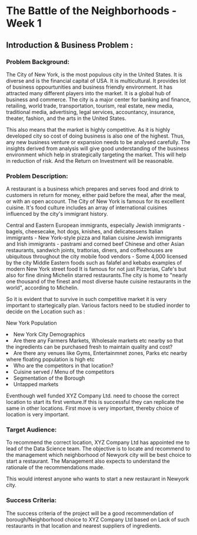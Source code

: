 <h1>The Battle of the Neighborhoods - Week 1</h1>
<h2>Introduction & Business Problem :</h2>
<h3>Problem Background:</h3>

<p>The City of New York, is the most populous city in the United States. It is diverse and is the financial capital of USA. It is multicultural. It provides lot of business oppourtunities and business friendly environment. It has attracted many different players into the market. It is a global hub of business and commerce. The city is a major center for banking and finance, retailing, world trade, transportation, tourism, real estate, new media, traditional media, advertising, legal services, accountancy, insurance, theater, fashion, and the arts in the United States.</p>

<p>This also means that the market is highly competitive. As it is highly developed city so cost of doing business is also one of the highest. Thus, any new business venture or expansion needs to be analysed carefully. The insights derived from analysis will give good understanding of the business environment which help in strategically targeting the market. This will help in reduction of risk. And the Return on Investment will be reasonable.</p>

<h3>Problem Description:</h3>

<p>A restaurant is a business which prepares and serves food and drink to customers in return for money, either paid before the meal, after the meal, or with an open account. The City of New York is famous for its excelllent cuisine. It's food culture includes an array of international cuisines influenced by the city's immigrant history.
</p>
    <p>Central and Eastern European immigrants, especially Jewish immigrants - bagels, cheesecake, hot dogs, knishes, and delicatessens
    Italian immigrants - New York-style pizza and Italian cuisine
    Jewish immigrants and Irish immigrants - pastrami and corned beef
    Chinese and other Asian restaurants, sandwich joints, trattorias, diners, and coffeehouses are ubiquitous throughout the city
    mobile food vendors - Some 4,000 licensed by the city
    Middle Eastern foods such as falafel and kebabs examples of modern New York street food
    It is famous for not just Pizzerias, Cafe's but also for fine dining Michelin starred restaurants.The city is home to "nearly one thousand of the finest and most diverse haute cuisine restaurants in the world", according to Michelin.
</p>
<p>So it is evident that to survive in such competitive market it is very important to startegically plan. Various factors need to be studied inorder to decide on the Location such as :</p>

<p>New York Population</p>
    <li>New York City Demographics</li>
    <li>Are there any Farmers Markets, Wholesale markets etc nearby so that the ingredients can be purchased fresh to maintain quality and cost?</li>
    <li>Are there any venues like Gyms, Entertainmnet zones, Parks etc nearby where floating population is high etc</li>
    <li>Who are the competitors in that location?</li>
    <li>Cuisine served / Menu of the competitors</li>
    <li>Segmentation of the Borough</li>
    <li>Untapped markets</li>



<p>Eventhough well funded XYZ Company Ltd. need to choose the correct location to start its first venture.If this is successful they can replicate the same in other locations. First move is very important, thereby choice of location is very important.</p>

<h3>Target Audience:</h3>

<p>To recommend the correct location, XYZ Company Ltd has appointed me to lead of the Data Science team. The objective is to locate and recommend to the management which neighborhood of Newyork city will be best choice to start a restaurant. The Management also expects to understand the rationale of the recommendations made.
</p>

<p>This would interest anyone who wants to start a new restaurant in Newyork city.</p>

<h3>Success Criteria:</h3>

<p>The success criteria of the project will be a good recommendation of borough/Neighborhood choice to XYZ Company Ltd based on Lack of such restaurants in that location and nearest suppliers of ingredients.</p>
